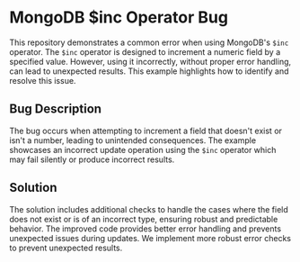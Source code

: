 # MongoDB $inc Operator Bug

This repository demonstrates a common error when using MongoDB's `$inc` operator. The `$inc` operator is designed to increment a numeric field by a specified value.  However, using it incorrectly, without proper error handling, can lead to unexpected results. This example highlights how to identify and resolve this issue.

## Bug Description
The bug occurs when attempting to increment a field that doesn't exist or isn't a number, leading to unintended consequences. The example showcases an incorrect update operation using the `$inc` operator which may fail silently or produce incorrect results.

## Solution
The solution includes additional checks to handle the cases where the field does not exist or is of an incorrect type, ensuring robust and predictable behavior.  The improved code provides better error handling and prevents unexpected issues during updates.  We implement more robust error checks to prevent unexpected results.